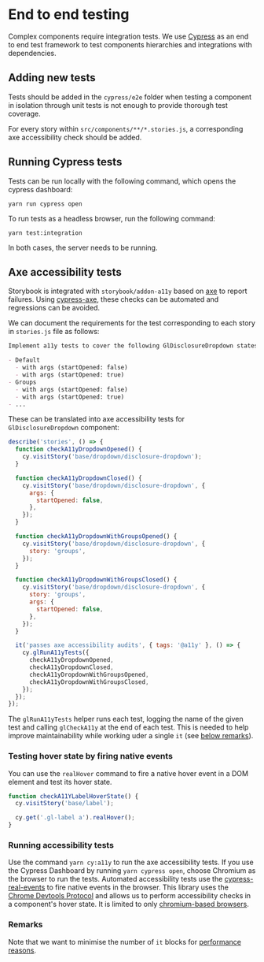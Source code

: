# End to end testing

Complex components require integration tests. We use [Cypress](https://docs.cypress.io/) as an end
to end test framework to test components hierarchies and integrations with dependencies.

## Adding new tests

Tests should be added in the `cypress/e2e` folder when testing a component
in isolation through unit tests is not enough to provide thorough test coverage.

For every story within `src/components/**/*.stories.js`,
a corresponding axe accessibility check should be added.

## Running Cypress tests

Tests can be run locally with the following command, which opens the cypress dashboard:

```shell
yarn run cypress open
```

To run tests as a headless browser, run the following command:

```shell
yarn test:integration
```

In both cases, the server needs to be running.

## Axe accessibility tests

Storybook is integrated with `storybook/addon-a11y` based on
[axe](https://github.com/dequelabs/axe-core) to report failures.
Using [cypress-axe](https://github.com/component-driven/cypress-axe),
these checks can be automated and regressions can be avoided.

We can document the requirements for the test corresponding to
each story in `stories.js` file as follows:

```markdown
Implement a11y tests to cover the following GlDisclosureDropdown states

- Default
  - with args (startOpened: false)
  - with args (startOpened: true)
- Groups
  - with args (startOpened: false)
  - with args (startOpened: true)
- ...
```

These can be translated into axe accessibility tests for `GlDisclosureDropdown` component:

```js
describe('stories', () => {
  function checkA11yDropdownOpened() {
    cy.visitStory('base/dropdown/disclosure-dropdown');
  }

  function checkA11yDropdownClosed() {
    cy.visitStory('base/dropdown/disclosure-dropdown', {
      args: {
        startOpened: false,
      },
    });
  }

  function checkA11yDropdownWithGroupsOpened() {
    cy.visitStory('base/dropdown/disclosure-dropdown', {
      story: 'groups',
    });
  }

  function checkA11yDropdownWithGroupsClosed() {
    cy.visitStory('base/dropdown/disclosure-dropdown', {
      story: 'groups',
      args: {
        startOpened: false,
      },
    });
  }

  it('passes axe accessibility audits', { tags: '@a11y' }, () => {
    cy.glRunA11yTests({
      checkA11yDropdownOpened,
      checkA11yDropdownClosed,
      checkA11yDropdownWithGroupsOpened,
      checkA11yDropdownWithGroupsClosed,
    });
  });
});
```

The `glRunA11yTests` helper runs each test, logging the name of the given test
and calling `glCheckA11y` at the end of each test. This is needed to help
improve maintainability while working uder a single `it` (see [below remarks](#remarks)).

### Testing hover state by firing native events

You can use the `realHover` command to fire a native
hover event in a DOM element and test its hover state.

```javascript
function checkA11YLabelHoverState() {
  cy.visitStory('base/label');

  cy.get('.gl-label a').realHover();
}
```

### Running accessibility tests

Use the command `yarn cy:a11y` to run the axe accessibility tests. If you use the Cypress Dashboard
by running `yarn cypress open`, choose Chromium as the browser to run the tests. Automated
accessibility tests use the
[cypress-real-events](https://github.com/dmtrKovalenko/cypress-real-events)
to fire native events in the browser.
This library uses the [Chrome Devtools Protocol](https://chromedevtools.github.io/devtools-protocol/)
and allows us to perform accessibility checks in a component's hover state.
It is limited to only
[chromium-based browsers](https://github.com/dmtrKovalenko/cypress-real-events#requirements).

### Remarks

Note that we want to minimise the number of `it` blocks for [performance reasons](https://docs.cypress.io/guides/references/best-practices#Creating-Tiny-Tests-With-A-Single-Assertion).
